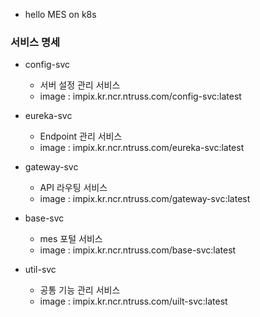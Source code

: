 * hello MES on k8s

### 서비스 명세
- config-svc 
  - 서버 설정 관리 서비스
  - image : impix.kr.ncr.ntruss.com/config-svc:latest

- eureka-svc
  - Endpoint 관리 서비스
  - image : impix.kr.ncr.ntruss.com/eureka-svc:latest

- gateway-svc
  - API 라우팅 서비스
  - image : impix.kr.ncr.ntruss.com/gateway-svc:latest

- base-svc
  - mes 포털 서비스
  - image : impix.kr.ncr.ntruss.com/base-svc:latest

- util-svc
  - 공통 기능 관리 서비스
  - image : impix.kr.ncr.ntruss.com/uilt-svc:latest